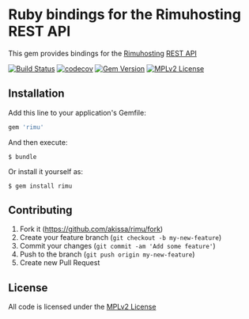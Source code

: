 # Ruby bindings for the Rimuhosting REST API

This gem provides bindings for the [Rimuhosting](https://www.rimuhosting.com/) [REST API](http://apidocs.rimuhosting.com)

[![Build Status](https://travis-ci.org/akissa/rimu.svg?branch=master)](https://travis-ci.org/akissa/rimu)
[![codecov](https://codecov.io/gh/akissa/rimu/branch/master/graph/badge.svg)](https://codecov.io/gh/akissa/rimu)
[![Gem Version](https://badge.fury.io/rb/rimu.svg)](https://badge.fury.io/rb/rimu)
[![MPLv2 License](https://img.shields.io/badge/license-MPLv2-blue.svg?style=flat-square)](https://www.mozilla.org/MPL/2.0/)

## Installation

Add this line to your application's Gemfile:

```ruby
gem 'rimu'
```

And then execute:

    $ bundle

Or install it yourself as:

    $ gem install rimu

## Contributing

1. Fork it (https://github.com/akissa/rimu/fork)
2. Create your feature branch (`git checkout -b my-new-feature`)
3. Commit your changes (`git commit -am 'Add some feature'`)
4. Push to the branch (`git push origin my-new-feature`)
5. Create new Pull Request


## License

All code is licensed under the
[MPLv2 License](https://github.com/akissa/rimu/blob/master/LICENSE)
